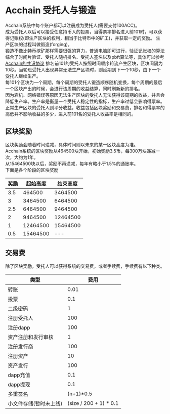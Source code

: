 # Acchain 受托人与锻造

Acchain系统中每个账户都可以注册成为受托人(需要支付100ACC)。<br/>
成为受托人以后可以接受任意持币人的投票，当得票率排名进入前101时，可以获得记账权(即生产区块的权利，相当于比特币中的矿工)，并获取一定的奖励。
生产区块的过程叫做锻造(forging)。<br/>
锻造不像比特币挖矿那样需要很强的算力，普通电脑即可进行，验证记账权的算法综合了时间片验证、受托人随机排名、受托人签名以及pbft算法等，具体可以参考[Acchain的共识协议](http://blog.acchain.org/2016/08/11/acchain-consensus-and-fault-tolerance/)
排名前101的受托人按照时间顺序轮流产生区块，区块间隔为10秒。当轮班受托人出现异常无法生产区块时，则延期到下一个10秒，由下一个受托人继续生产。<br/>
每101个区块为一个周期，每个周期的受托人锻造顺序随机变换，每个周期的最后一个区块产出的时候，会进行该周期的收益结算，同时刷新新的排名。<br/>
因为宕机、网络错误等原因无法生产区块的受托人无法获得该周期的收益，并且会降低生产率。生产率是衡量一个受托人稳定性的指标，生产率过低会影响得票率。<br/>
正常生产区块的受托人则平分收益，收益包括区块奖励和交易费，排名和得票率的高低并不影响收益的多少，进入前101名的受托人收益率是相同的。<br/>

## 区块奖励

区块奖励会随着时间递减，具体时间则以未来的某一区块高度为准。<br/>
Acchain系统的区块奖励从464500块开始，初始奖励3.5币，每300万块递减一次，大约为1年。<br/>
从15464500块以后，奖励不再递减，每年有略小于1.5%的通胀率。<br/>
下面是各个阶段的区块奖励

|奖励|起始高度|结束高度|
|-----|------|-------|
|3.5|464500|3464500|
|3|3464500|6464500|
|2.5|6464500|9464500|
|2|9464500|12464500|
|1|12464500|15464500|
|0.5|15464500|---|

## 交易费

除了区块奖励，受托人可以获得系统的交易费，或者手续费，手续费有以下种类。

|类型|费用|
|----|---|
|转账|0.01|
|投票|0.1|
|二级密码|1|
|注册受托人|100|
|注册dapp|100|
|资产注册和发行审核|1|
|注册发行商|100|
|注册资产|10|
|资产发行|100|
|dapp充值|0.1|
|dapp提现|0.1|
|多重签名|(n+1)*0.5|
|小文件存储(暂时未上线)|(size / 200 + 1) * 0.1|


